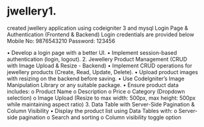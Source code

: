 # jwellery1.
created jwellery application using codeigniter 3 and mysql Login Page & Authentication (Frontend & Backend)
Login credentials are provided below
Mobile No: 9876543210
Password: 123456

• Develop a login page with a better UI.
• Implement session-based authentication (login, logout).
2. Jewellery Product Management (CRUD with Image Upload & Resize - Backend)
• Implement CRUD operations for jewellery products (Create, Read, Update, Delete).
• Upload product images with resizing on the backend before saving.
• Use CodeIgniter’s Image Manipulation Library or any suitable package.
• Ensure product data includes:
o Product Name
o Description
o Price
o Category (Dropdown selection)
o Image Upload (Resize to max width: 500px, max height: 500px while maintaining
aspect ratio)
3. Data Table with Server-Side Pagination & Column Visibility
• Display the product list using Data Tables with:
o Server-side pagination
o Search and sorting
o Column visibility toggle option
